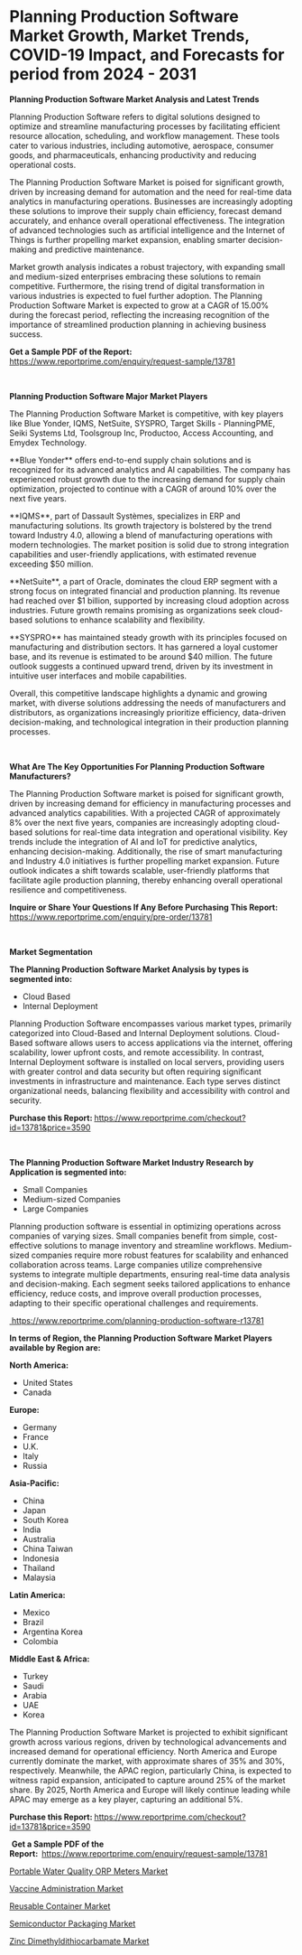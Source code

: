<p><h1>Planning Production Software Market Growth, Market Trends, COVID-19 Impact, and Forecasts for period from 2024 - 2031</h1></p><p><strong>Planning Production Software Market Analysis and Latest Trends</strong></p>
<p><p>Planning Production Software refers to digital solutions designed to optimize and streamline manufacturing processes by facilitating efficient resource allocation, scheduling, and workflow management. These tools cater to various industries, including automotive, aerospace, consumer goods, and pharmaceuticals, enhancing productivity and reducing operational costs.</p><p>The Planning Production Software Market is poised for significant growth, driven by increasing demand for automation and the need for real-time data analytics in manufacturing operations. Businesses are increasingly adopting these solutions to improve their supply chain efficiency, forecast demand accurately, and enhance overall operational effectiveness. The integration of advanced technologies such as artificial intelligence and the Internet of Things is further propelling market expansion, enabling smarter decision-making and predictive maintenance.</p><p>Market growth analysis indicates a robust trajectory, with expanding small and medium-sized enterprises embracing these solutions to remain competitive. Furthermore, the rising trend of digital transformation in various industries is expected to fuel further adoption. The Planning Production Software Market is expected to grow at a CAGR of 15.00% during the forecast period, reflecting the increasing recognition of the importance of streamlined production planning in achieving business success.</p></p>
<p><strong>Get a Sample PDF of the Report:&nbsp;</strong> <a href="https://www.reportprime.com/enquiry/request-sample/13781?utm_campaign=1109&utm_medium=2&utm_source=Github&utm_content=ia&utm_term=29112024&utm_id=planning-production-software">https://www.reportprime.com/enquiry/request-sample/13781</a></p>
<p>&nbsp;</p>
<p><strong>Planning Production Software Major Market Players</strong></p>
<p><p>The Planning Production Software Market is competitive, with key players like Blue Yonder, IQMS, NetSuite, SYSPRO, Target Skills - PlanningPME, Seiki Systems Ltd, Toolsgroup Inc, Productoo, Access Accounting, and Emydex Technology. </p><p>**Blue Yonder** offers end-to-end supply chain solutions and is recognized for its advanced analytics and AI capabilities. The company has experienced robust growth due to the increasing demand for supply chain optimization, projected to continue with a CAGR of around 10% over the next five years. </p><p>**IQMS**, part of Dassault Systèmes, specializes in ERP and manufacturing solutions. Its growth trajectory is bolstered by the trend toward Industry 4.0, allowing a blend of manufacturing operations with modern technologies. The market position is solid due to strong integration capabilities and user-friendly applications, with estimated revenue exceeding $50 million.</p><p>**NetSuite**, a part of Oracle, dominates the cloud ERP segment with a strong focus on integrated financial and production planning. Its revenue had reached over $1 billion, supported by increasing cloud adoption across industries. Future growth remains promising as organizations seek cloud-based solutions to enhance scalability and flexibility.</p><p>**SYSPRO** has maintained steady growth with its principles focused on manufacturing and distribution sectors. It has garnered a loyal customer base, and its revenue is estimated to be around $40 million. The future outlook suggests a continued upward trend, driven by its investment in intuitive user interfaces and mobile capabilities.</p><p>Overall, this competitive landscape highlights a dynamic and growing market, with diverse solutions addressing the needs of manufacturers and distributors, as organizations increasingly prioritize efficiency, data-driven decision-making, and technological integration in their production planning processes.</p></p>
<p>&nbsp;</p>
<p><strong>What Are The Key Opportunities For Planning Production Software Manufacturers?</strong></p>
<p><p>The Planning Production Software market is poised for significant growth, driven by increasing demand for efficiency in manufacturing processes and advanced analytics capabilities. With a projected CAGR of approximately 8% over the next five years, companies are increasingly adopting cloud-based solutions for real-time data integration and operational visibility. Key trends include the integration of AI and IoT for predictive analytics, enhancing decision-making. Additionally, the rise of smart manufacturing and Industry 4.0 initiatives is further propelling market expansion. Future outlook indicates a shift towards scalable, user-friendly platforms that facilitate agile production planning, thereby enhancing overall operational resilience and competitiveness.</p></p>
<p><strong>Inquire or Share Your Questions If Any Before Purchasing This Report:</strong> <a href="https://www.reportprime.com/enquiry/pre-order/13781?utm_campaign=1109&utm_medium=2&utm_source=Github&utm_content=ia&utm_term=29112024&utm_id=planning-production-software">https://www.reportprime.com/enquiry/pre-order/13781</a></p>
<p>&nbsp;</p>
<p><strong>Market Segmentation</strong></p>
<p><strong>The Planning Production Software Market Analysis by types is segmented into:</strong></p>
<p><ul><li>Cloud Based</li><li>Internal Deployment</li></ul></p>
<p><p>Planning Production Software encompasses various market types, primarily categorized into Cloud-Based and Internal Deployment solutions. Cloud-Based software allows users to access applications via the internet, offering scalability, lower upfront costs, and remote accessibility. In contrast, Internal Deployment software is installed on local servers, providing users with greater control and data security but often requiring significant investments in infrastructure and maintenance. Each type serves distinct organizational needs, balancing flexibility and accessibility with control and security.</p></p>
<p><strong>Purchase this Report:&nbsp;</strong><a href="https://www.reportprime.com/checkout?id=13781&price=3590&utm_campaign=1109&utm_medium=2&utm_source=Github&utm_content=ia&utm_term=29112024&utm_id=planning-production-software">https://www.reportprime.com/checkout?id=13781&price=3590</a></p>
<p>&nbsp;</p>
<p><strong>The Planning Production Software Market Industry Research by Application is segmented into:</strong></p>
<p><ul><li>Small Companies</li><li>Medium-sized Companies</li><li>Large Companies</li></ul></p>
<p><p>Planning production software is essential in optimizing operations across companies of varying sizes. Small companies benefit from simple, cost-effective solutions to manage inventory and streamline workflows. Medium-sized companies require more robust features for scalability and enhanced collaboration across teams. Large companies utilize comprehensive systems to integrate multiple departments, ensuring real-time data analysis and decision-making. Each segment seeks tailored applications to enhance efficiency, reduce costs, and improve overall production processes, adapting to their specific operational challenges and requirements.</p></p>
<p><a href="https://www.reportprime.com/planning-production-software-r13781?utm_campaign=1109&utm_medium=2&utm_source=Github&utm_content=ia&utm_term=29112024&utm_id=planning-production-software">&nbsp;https://www.reportprime.com/planning-production-software-r13781</a></p>
<p><strong>In terms of Region, the Planning Production Software Market Players available by Region are:</strong></p>
<p>
    <p> <strong> North America: </strong>
        <ul>
            <li>United States</li>
            <li>Canada</li>
        </ul>
        </p> 
    <p> <strong> Europe: </strong>
        <ul>
            <li>Germany</li>
            <li>France</li>
            <li>U.K.</li>
            <li>Italy</li>
            <li>Russia</li>
        </ul>
        </p> 
    <p> <strong> Asia-Pacific: </strong>
        <ul>
            <li>China</li>
            <li>Japan</li>
            <li>South Korea</li>
            <li>India</li>
            <li>Australia</li>
            <li>China Taiwan</li>
            <li>Indonesia</li>
            <li>Thailand</li>
            <li>Malaysia</li>
        </ul>
        </p> 
    <p> <strong> Latin America: </strong>
        <ul>
            <li>Mexico</li>
            <li>Brazil</li>
            <li>Argentina Korea</li>
            <li>Colombia</li>
        </ul>
        </p> 
    <p> <strong> Middle East & Africa: </strong>
        <ul>
            <li>Turkey</li>
            <li>Saudi</li>
            <li>Arabia</li>
            <li>UAE</li>
            <li>Korea</li>
        </ul>
    </p>
    </p>
<p><p>The Planning Production Software Market is projected to exhibit significant growth across various regions, driven by technological advancements and increased demand for operational efficiency. North America and Europe currently dominate the market, with approximate shares of 35% and 30%, respectively. Meanwhile, the APAC region, particularly China, is expected to witness rapid expansion, anticipated to capture around 25% of the market share. By 2025, North America and Europe will likely continue leading while APAC may emerge as a key player, capturing an additional 5%.</p></p>
<p><strong>Purchase this Report: </strong><a href="https://www.reportprime.com/checkout?id=13781&price=3590&utm_campaign=1109&utm_medium=2&utm_source=Github&utm_content=ia&utm_term=29112024&utm_id=planning-production-software">https://www.reportprime.com/checkout?id=13781&price=3590</a></p>
<p>&nbsp;<strong>Get a Sample PDF of the Report:&nbsp;&nbsp;</strong><a href="https://www.reportprime.com/enquiry/request-sample/13781?utm_campaign=1109&utm_medium=2&utm_source=Github&utm_content=ia&utm_term=29112024&utm_id=planning-production-software">https://www.reportprime.com/enquiry/request-sample/13781</a></p>
<p><strong></strong></p>
<p><p><a href="https://issuu.com/reportprime-2/docs/portable-water-quality-orp-meters-market-size-2030?utm_campaign=1109&utm_medium=2&utm_source=Github&utm_content=ia&utm_term=29112024&utm_id=planning-production-software">Portable Water Quality ORP Meters Market</a></p><p><a href="https://github.com/wileonie19657/Market-Research-Report-List-1/blob/main/vaccine-administration-market.md?utm_campaign=1109&utm_medium=2&utm_source=Github&utm_content=ia&utm_term=29112024&utm_id=planning-production-software">Vaccine Administration Market</a></p><p><a href="https://www.linkedin.com/pulse/consumer-behavior-shifts-reusable-container-market-demand-analysis-ohrof?utm_campaign=1109&utm_medium=2&utm_source=Github&utm_content=ia&utm_term=29112024&utm_id=planning-production-software">Reusable Container Market</a></p><p><a href="https://issuu.com/reportprime-2/docs/semiconductor-packaging-market-size-2030.pptx?utm_campaign=1109&utm_medium=2&utm_source=Github&utm_content=ia&utm_term=29112024&utm_id=planning-production-software">Semiconductor Packaging Market</a></p><p><a href="https://www.linkedin.com/pulse/zinc-dimethyldithiocarbamate-market-evolution-future-outlook-ptxge?utm_campaign=1109&utm_medium=2&utm_source=Github&utm_content=ia&utm_term=29112024&utm_id=planning-production-software">Zinc Dimethyldithiocarbamate Market</a></p></p>